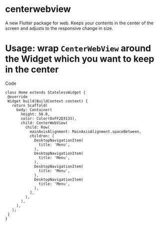 # centerwebview

A new Flutter package for web. Keeps your contents in the center of the screen and adjusts to the responsive change in size.

# Usage: wrap `CenterWebView` around the Widget which you want to keep in the center
 
 Code
 
 ```
 class Home extends StatelessWidget {
  @override
  Widget build(BuildContext context) {
    return Scaffold(
      body: Container(
        height: 50.0,
        color: Color(0xFF2D3133),
        child: CenterWebView(
          child: Row(
            mainAxisAlignment: MainAxisAlignment.spaceBetween,
            children: [
              DesktopNavigationItem(
                title: 'Menu',
              ),
              DesktopNavigationItem(
                title: 'Menu',
              ),
              DesktopNavigationItem(
                title: 'Menu',
              ),
              DesktopNavigationItem(
                title: 'Menu',
              ),
            ],
          ),
        ),
      ),
    );
  }
}
 ```
 
 
 
 
 
